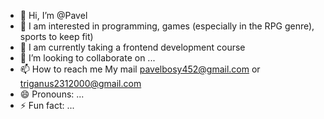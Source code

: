 - 👋 Hi, I’m @Pavel 
- 👀 I am interested in programming, games (especially in the RPG genre), sports to keep fit)
- 🌱 I am currently taking a frontend development course
- 💞️ I’m looking to collaborate on ...
- 📫 How to reach me My mail pavelbosy452@gmail.com or triganus2312000@gmail.com
- 😄 Pronouns: ...
- ⚡ Fun fact: ...

<!---
Triganus/Triganus is a ✨ special ✨ repository because its `README.md` (this file) appears on your GitHub profile.
You can click the Preview link to take a look at your changes.
--->
